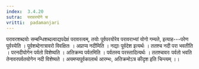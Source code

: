 ```yaml
---
index:  3.4.20
sutra:  परावरयोगे च
vritti:  padamanjari
---
```


परावरशब्दयोः सम्बन्धिशब्दत्वाद्यपदेक्षं परावरत्वम्, तयोः पूर्वपरयोरेव परावराभ्यां योगो गम्यते, इत्याह---परेण पूर्वस्येति । पूर्वशब्देनात्रावरो विवक्षितः । अप्राप्य नदीमिति । नद्याः पूर्वदेश इत्यर्थः । ततश्च नदी परा भवतीति । परनदीयोगेन पर्वतो विशेष्यति । अतिक्रम्य पर्वतमिति । पर्वतस्य परस्तादित्यर्थः । ततश्चावरः पर्वतो भवति तेनावरपर्वतयोगेन नदी विशेष्यते । अयमप्यपूर्वकालार्थ आरम्भः, अतिक्रमोऽत्र कीदृश इति चिन्त्यम् ।।
